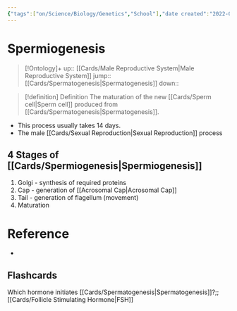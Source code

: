 ```yaml
---
{"tags":["on/Science/Biology/Genetics","School"],"date created":"2022-04-22 Fri","edited":"2023-04-06 Thu","dg-publish":true,"permalink":"/cards/spermiogenesis/","dgPassFrontmatter":true}
---
```


# Spermiogenesis

> [!Ontology]+
> up:: [[Cards/Male Reproductive System\|Male Reproductive System]]
> jump:: [[Cards/Spermatogenesis\|Spermatogenesis]]
> down:: 

> [!definition] Definition 
> The maturation of the new [[Cards/Sperm cell\|Sperm cell]] produced from [[Cards/Spermatogenesis\|Spermatogenesis]].

- This process usually takes 14 days.
- The male [[Cards/Sexual Reproduction\|Sexual Reproduction]] process

## 4 Stages of [[Cards/Spermiogenesis\|Spermiogenesis]]
1. Golgi - synthesis of required proteins
2. Cap - generation of [[Acrosomal Cap\|Acrosomal Cap]]
3. Tail - generation of flagellum (movement)
4. Maturation
# Reference
- 
## Flashcards
Which hormone initiates [[Cards/Spermatogenesis\|Spermatogenesis]]?;;[[Cards/Follicle Stimulating Hormone\|FSH]]
<!--SR:!2023-08-17,1,230-->
